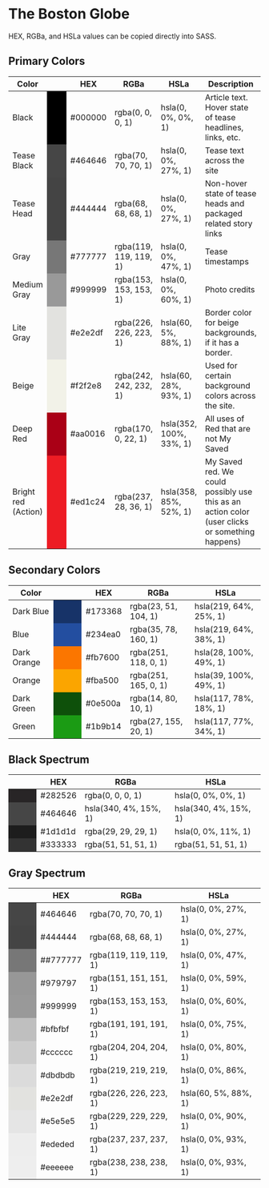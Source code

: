 # The Boston Globe

HEX, RGBa, and HSLa values can be copied directly into SASS.

## Primary Colors

<table>
	<thead>
		<th>
			Color
		</th>
		<th>
			&nbsp;
		</th>
		<th>
			HEX
		</th>
		<th>
			RGBa
		</th>
		<th>
			HSLa
		</th>
		<th>
			Description
		</th>
	</thead>
	<tbody>
	</tbody>
		<tr>
			<td>
				Black
			</td>
			<td bgcolor="#000000" width="40">
				&nbsp;
			</td>
			<td>
				#000000
			</td>
			<td>
				rgba(0, 0, 0, 1)
			</td>
			<td>
				hsla(0, 0%, 0%, 1)
			</td>
			<td>
				Article text. Hover state of tease headlines, links, etc.
			</td>
		</tr>
		<tr>
			<td>
				Tease Black
			</td>
			<td bgcolor="#464646" width="40">
				&nbsp;
			</td>
			<td>
				#464646
			</td>
			<td>
				rgba(70, 70, 70, 1)
			</td>
			<td>
				hsla(0, 0%, 27%, 1)
			</td>
			<td>
				Tease text across the site
			</td>
		</tr>
		<tr>
			<td>
				Tease Head
			</td>
			<td bgcolor="#444444" width="40">
				&nbsp;
			</td>
			<td>
				#444444
			</td>
			<td>
				rgba(68, 68, 68, 1)
			</td>
			<td>
				hsla(0, 0%, 27%, 1)
			</td>
			<td>
				Non-hover state of tease heads and packaged related story links
			</td>
		</tr>
		<tr>
			<td>
				Gray
			</td>
			<td bgcolor="#777777" width="40">
				&nbsp;
			</td>
			<td>
				#777777
			</td>
			<td>
				rgba(119, 119, 119, 1)
			</td>
			<td>
				hsla(0, 0%, 47%, 1)
			</td>
			<td>
				Tease timestamps
			</td>
		</tr>
		<tr>
			<td>
				Medium Gray
			</td>
			<td bgcolor="#999999" width="40">
				&nbsp;
			</td>
			<td>
				#999999
			</td>
			<td>
				rgba(153, 153, 153, 1)
			</td>
			<td>
				hsla(0, 0%, 60%, 1)
			</td>
			<td>
				Photo credits
			</td>
		</tr>
		<tr>
			<td>
				Lite Gray
			</td>
			<td bgcolor="#e2e2df" width="40">
				&nbsp;
			</td>
			<td>
				#e2e2df
			</td>
			<td>
				rgba(226, 226, 223, 1)
			</td>
			<td>
				hsla(60, 5%, 88%, 1)
			</td>
			<td>
				Border color for beige backgrounds, if it has a border.
			</td>
		</tr>
		<tr>
			<td>
				Beige
			</td>
			<td bgcolor="#f2f2e8" width="40">
				&nbsp;
			</td>
			<td>
				#f2f2e8
			</td>
			<td>
				rgba(242, 242, 232, 1)
			</td>
			<td>
				hsla(60, 28%, 93%, 1)
			</td>
			<td>
				Used for certain background colors across the site.
			</td>
		</tr>
		<tr>
			<td>
				Deep Red
			</td>
			<td bgcolor="#aa0016" width="40">
				&nbsp;
			</td>
			<td>
				#aa0016
			</td>
			<td>
				rgba(170, 0, 22, 1)
			</td>
			<td>
				hsla(352, 100%, 33%, 1)
			</td>
			<td>
				All uses of Red that are not My Saved
			</td>
		</tr>
		<tr>
			<td>
				Bright red (Action)
			</td>
			<td bgcolor="#ed1c24" width="40">
				&nbsp;
			</td>
			<td>
				#ed1c24
			</td>
			<td>
				rgba(237, 28, 36, 1)
			</td>
			<td>
				hsla(358, 85%, 52%, 1)
			</td>
			<td>
				My Saved red. We could possibly use this as an action color (user clicks or something happens)
			</td>
		</tr>
</table>

## Secondary Colors

<table>
	<thead>
		<th>
			Color
		</th>
		<th>
			&nbsp;
		</th>
		<th>
			HEX
		</th>
		<th>
			RGBa
		</th>
		<th>
			HSLa
		</th>
	</thead>
	<tbody>
	</tbody>
		<tr>
			<td>
				Dark Blue
			</td>
			<td bgcolor="#173368" width="40">
				&nbsp;
			</td>
			<td>
				#173368
			</td>
			<td>
				rgba(23, 51, 104, 1)
			</td>
			<td>
				hsla(219, 64%, 25%, 1)
			</td>
		</tr>
		<tr>
			<td>
				Blue
			</td>
			<td bgcolor="#234ea0" width="40">
				&nbsp;
			</td>
			<td>
				#234ea0
			</td>
			<td>
				rgba(35, 78, 160, 1)
			</td>
			<td>
				hsla(219, 64%, 38%, 1)
			</td>
		</tr>
		<tr>
			<td>
				Dark Orange
			</td>
			<td bgcolor="#fb7600" width="40">
				&nbsp;
			</td>
			<td>
				#fb7600
			</td>
			<td>
				rgba(251, 118, 0, 1)
			</td>
			<td>
				hsla(28, 100%, 49%, 1)
			</td>
		</tr>
		<tr>
			<td>
				Orange
			</td>
			<td bgcolor="#fba500" width="40">
				&nbsp;
			</td>
			<td>
				#fba500
			</td>
			<td>
				rgba(251, 165, 0, 1)
			</td>
			<td>
				hsla(39, 100%, 49%, 1)
			</td>
		</tr>
		<tr>
			<td>
				Dark Green
			</td>
			<td bgcolor="#0e500a" width="40">
				&nbsp;
			</td>
			<td>
				#0e500a
			</td>
			<td>
				rgba(14, 80, 10, 1)
			</td>
			<td>
				hsla(117, 78%, 18%, 1)
			</td>
		</tr>
		<tr>
			<td>
				Green
			</td>
			<td bgcolor="#1b9b14" width="40">
				&nbsp;
			</td>
			<td>
				#1b9b14
			</td>
			<td>
				rgba(27, 155, 20, 1)
			</td>
			<td>
				hsla(117, 77%, 34%, 1)
			</td>
		</tr>
</table>

## Black Spectrum

<table>
	<thead>
		<th>
			&nbsp;
		</th>
		<th>
			HEX
		</th>
		<th>
			RGBa
		</th>
		<th>
			HSLa
		</th>
	</thead>
	<tbody>
	</tbody>
		<tr>
			<td bgcolor="#282526" width="40">
				&nbsp;
			</td>
			<td>
				#282526
			</td>
			<td>
				rgba(0, 0, 0, 1)
			</td>
			<td>
				hsla(0, 0%, 0%, 1)
			</td>
		</tr>
		<tr>
			<td bgcolor="#464646" width="40">
				&nbsp;
			</td>
			<td>
				#464646
			</td>
			<td>
				hsla(340, 4%, 15%, 1)
			</td>
			<td>
				hsla(340, 4%, 15%, 1)
			</td>
		</tr>
		<tr>
			<td bgcolor="#1d1d1d" width="40">
				&nbsp;
			</td>
			<td>
				#1d1d1d
			</td>
			<td>
				rgba(29, 29, 29, 1)
			</td>
			<td>
				hsla(0, 0%, 11%, 1)
			</td>
		</tr>
		<tr>
			<td bgcolor="#333333" width="40">
				&nbsp;
			</td>
			<td>
				#333333
			</td>
			<td>
				rgba(51, 51, 51, 1)
			</td>
			<td>
				rgba(51, 51, 51, 1)
			</td>
		</tr>
</table>

## Gray Spectrum

<table>
	<thead>
		<th>
			&nbsp;
		</th>
		<th>
			HEX
		</th>
		<th>
			RGBa
		</th>
		<th>
			HSLa
		</th>
	</thead>
	<tbody>
	</tbody>
		<tr>
			<td bgcolor="#464646" width="40">
				&nbsp;
			</td>
			<td>
				#464646
			</td>
			<td>
				rgba(70, 70, 70, 1)
			</td>
			<td>
				hsla(0, 0%, 27%, 1)
			</td>
		</tr>
		<tr>
			<td bgcolor="#444444" width="40">
				&nbsp;
			</td>
			<td>
				#444444
			</td>
			<td>
				rgba(68, 68, 68, 1)
			</td>
			<td>
				hsla(0, 0%, 27%, 1)
			</td>
		</tr>
		<tr>
			<td bgcolor="#777777" width="40">
				&nbsp;
			</td>
			<td>
				##777777
			</td>
			<td>
				rgba(119, 119, 119, 1)
			</td>
			<td>
				hsla(0, 0%, 47%, 1)
			</td>
		</tr>
		<tr>
			<td bgcolor="#979797" width="40">
				&nbsp;
			</td>
			<td>
				#979797
			</td>
			<td>
				rgba(151, 151, 151, 1)
			</td>
			<td>
				hsla(0, 0%, 59%, 1)
			</td>
		</tr>
		<tr>
			<td bgcolor="#999999" width="40">
				&nbsp;
			</td>
			<td>
				#999999
			</td>
			<td>
				rgba(153, 153, 153, 1)
			</td>
			<td>
				hsla(0, 0%, 60%, 1)
			</td>
		</tr>
		<tr>
			<td bgcolor="#bfbfbf" width="40">
				&nbsp;
			</td>
			<td>
				#bfbfbf
			</td>
			<td>
				rgba(191, 191, 191, 1)
			</td>
			<td>
				hsla(0, 0%, 75%, 1)
			</td>
		</tr>
		<tr>
			<td bgcolor="#cccccc" width="40">
				&nbsp;
			</td>
			<td>
				#cccccc
			</td>
			<td>
				rgba(204, 204, 204, 1)
			</td>
			<td>
				hsla(0, 0%, 80%, 1)
			</td>
		</tr>
		<tr>
			<td bgcolor="#dbdbdb" width="40">
				&nbsp;
			</td>
			<td>
				#dbdbdb
			</td>
			<td>
				rgba(219, 219, 219, 1)
			</td>
			<td>
				hsla(0, 0%, 86%, 1)
			</td>
		</tr>
		<tr>
			<td bgcolor="#e2e2df" width="40">
				&nbsp;
			</td>
			<td>
				#e2e2df
			</td>
			<td>
				rgba(226, 226, 223, 1)
			</td>
			<td>
				hsla(60, 5%, 88%, 1)
			</td>
		</tr>
		<tr>
			<td bgcolor="#e5e5e5" width="40">
				&nbsp;
			</td>
			<td>
				#e5e5e5
			</td>
			<td>
				rgba(229, 229, 229, 1)
			</td>
			<td>
				hsla(0, 0%, 90%, 1)
			</td>
		</tr>
		<tr>
			<td bgcolor="#ededed" width="40">
				&nbsp;
			</td>
			<td>
				#ededed
			</td>
			<td>
				rgba(237, 237, 237, 1)
			</td>
			<td>
				hsla(0, 0%, 93%, 1)
			</td>
		</tr>
		<tr>
			<td bgcolor="#eeeeee" width="40">
				&nbsp;
			</td>
			<td>
				#eeeeee
			</td>
			<td>
				rgba(238, 238, 238, 1)
			</td>
			<td>
				hsla(0, 0%, 93%, 1)
			</td>
		</tr>
</table>